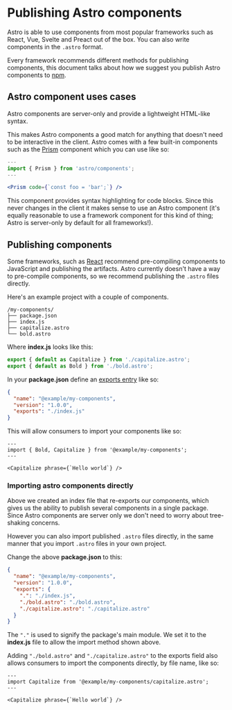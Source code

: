 # Publishing Astro components

Astro is able to use components from most popular frameworks such as React, Vue, Svelte and Preact out of the box. You can also write components in the `.astro` format.

Every framework recommends different methods for publishing components, this document talks about how we suggest you publish Astro components to [npm](https://www.npmjs.com/).

## Astro component uses cases

Astro components are server-only and provide a lightweight HTML-like syntax.

This makes Astro components a good match for anything that doesn't need to be interactive in the client. Astro comes with a few built-in components such as the [Prism](https://prismjs.com/) component which you can use like so:

```jsx
---
import { Prism } from 'astro/components';
---

<Prism code={`const foo = 'bar';`} />
```

This component provides syntax highlighting for code blocks. Since this never changes in the client it makes sense to use an Astro component (it's equally reasonable to use a framework component for this kind of thing; Astro is server-only by default for all frameworks!).

## Publishing components

Some frameworks, such as [React](https://reactjs.org/) recommend pre-compiling components to JavaScript and publishing the artifacts. Astro currently doesn't have a way to pre-compile components, so we recommend publishing the `.astro` files directly.

Here's an example project with a couple of components.

```
/my-components/
├── package.json
├── index.js
├── capitalize.astro
└── bold.astro
```

Where **index.js** looks like this:

```js
export { default as Capitalize } from './capitalize.astro';
export { default as Bold } from './bold.astro';
```

In your **package.json** define an [exports entry](https://nodejs.org/api/packages.html) like so:

```json
{
  "name": "@example/my-components",
  "version": "1.0.0",
  "exports": "./index.js"
}
```

This will allow consumers to import your components like so:

```svelte
---
import { Bold, Capitalize } from '@example/my-components';
---

<Capitalize phrase={`Hello world`} />
```

### Importing astro components directly

Above we created an index file that re-exports our components, which gives us the ability to publish several components in a single package. Since Astro components are server only we don't need to worry about tree-shaking concerns.

However you can also import published `.astro` files directly, in the same manner that you import `.astro` files in your own project.

Change the above **package.json** to this:

```json
{
  "name": "@example/my-components",
  "version": "1.0.0",
  "exports": {
    ".": "./index.js",
    "./bold.astro": "./bold.astro",
    "./capitalize.astro": "./capitalize.astro"
  }
}
```

The `"."` is used to signify the package's main module. We set it to the **index.js** file to allow the import method shown above.

Adding `"./bold.astro"` and `"./capitalize.astro"` to the exports field also allows consumers to import the components directly, by file name, like so:

```svelte
---
import Capitalize from '@example/my-components/capitalize.astro';
---

<Capitalize phrase={`Hello world`} />
```
